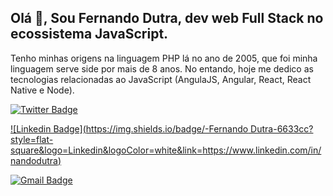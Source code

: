 ## Olá 👋, Sou Fernando Dutra, dev web Full Stack no ecossistema JavaScript.

Tenho minhas origens na linguagem PHP lá no ano de 2005, que foi minha linguagem serve side por mais de 8 anos. No entando, hoje me dedico as tecnologias relacionadas ao JavaScript (AngulaJS, Angular, React, React Native e Node).

[![Twitter Badge](https://img.shields.io/badge/-@nandodutra-6633cc?style=flat-square&labelColor=6633cc&logo=twitter&logoColor=white&link=https://twitter.com/nandodutra)](https://twitter.com/nandodutra)

[![Linkedin Badge](https://img.shields.io/badge/-Fernando Dutra-6633cc?style=flat-square&logo=Linkedin&logoColor=white&link=https://www.linkedin.com/in/nandodutra)](https://www.linkedin.com/in/nandodutra)

[![Gmail Badge](https://img.shields.io/badge/-fernandodutraneres@gmail.com-6633cc?style=flat-square&logo=Gmail&logoColor=white&link=mailto:fernandodutraneres@gmail.com)](mailto:fernandodutraneres@gmail.com)
